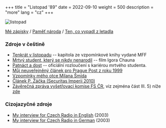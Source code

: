 +++
title = "Listopad '89"
date = 2022-09-10
weight = 500
description = "more"
lang = "cz"
+++

![listopad](/images/listopad-small.jpg)

<a href="/docs/zapisky.htm" target="_blank">Mé zápisky</a> / <a href="https://www.pametnaroda.cz/cs/smid-martin-1970-0" target="_blank"> Paměť národa</a> / <a href="/docs/tencovypadl.html" target="_blank">Ten, co vypadl z letadla</a> 

<!-- more -->

### Zdroje v češtině

- <a href="https://www.matfyz.cz/clanky/tenkrat-v-listopadu-martin-smid" target="_blank">Tenkrát v listopadu</a> -- kapitola ze vzpomínkové knihy vydané MFF
- <a href="https://www.ceskatelevize.cz/porady/10256209763-mrtvy-student-ktery-se-nikdy-nenarodil/" target="_blank">Mrtvý student, který se nikdy nenarodil</a> -- film Igora Chauna
- <a href="/docs/patnact.htm" target="_blank">Patnáct a dost</a> -- oficiální rozloučení s kariérou mrtvého studenta.
- <a href="/docs/ppost.htm" target="_blank">Můj neuveřejněný článek pro Prague Post z roku 1999</a> 
- <a href="http://www.louc.cz/pril01/Listopvzpom.pdf" target="_blank">Vzpomínky mého otce Milana Šmída</a>
- <a href="/docs/zacek.pdf" target="_blank">Článek P. Žáčka (Securitas Imperii 2010)</a>
- <a href="http://www.psp.cz/eknih/1990fs/tisky/t1236_01.htm" target="_blank">Závěrečná zpráva vyšetřovací komise FS ČR</a>, viz zejména část III. 5) níže <a href="http://www.psp.cz/eknih/1990fs/tisky/t1236_05.htm" target="_blank">zde</a>

### Cizojazyčné zdroje

- <a href="http://www.radio.cz/en/article/47271" target="_blank">My interview for Czech Radio in English</a> (2003)
- <a href="http://www.radio.cz/de/ausgabe/47495" target="_blank">My interview for Czech Radio in German</a> (2003)
